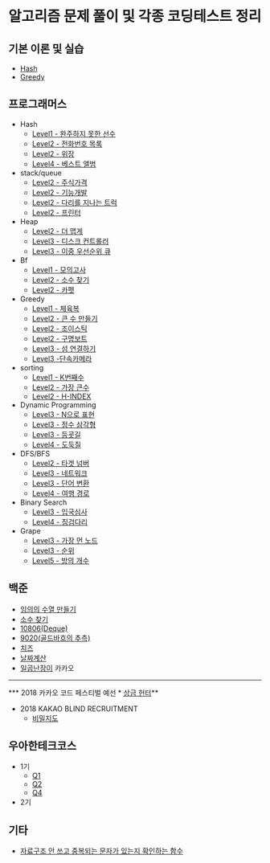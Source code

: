 알고리즘 문제 풀이 및 각종 코딩테스트 정리
=============

기본 이론 및 실습
-------------
* [Hash](https://junghyungil.tistory.com/21?category=892525)
* [Greedy]()


프로그래머스
-------------

* Hash
    * [Level1 - 완주하지 못한 선수](https://junghyungil.tistory.com/2?category=892296)
    * [Level2 - 전화번호 목록](https://junghyungil.tistory.com/3?category=892296)
    * [Level2 - 위장](https://junghyungil.tistory.com/4?category=892296)
    * [Level4 - 베스트 앨범](https://junghyungil.tistory.com/5?category=892296)
* stack/queue
    * [Level2 - 주식가격]()
    * [Level2 - 기능개발]()
    * [Level2 - 다리를 지나는 트럭]()
    * [Level2 - 프린터]()        
* Heap
    * [Level2 - 더 맵게]()
    * [Level3 - 디스크 컨트롤러]()
    * [Level3 - 이중 우선순위 큐]()
* Bf
     * [Level1 - 모의고사](https://junghyungil.tistory.com/32?category=892296)
     * [Level2 - 소수 찾기]()
     * [Level2 - 카펫]()   
* Greedy
     * [Level1 - 체육복](https://junghyungil.tistory.com/30?category=892296)
     * [Level2 - 큰 수 만들기]()
     * [Level2 - 조이스틱]()       
     * [Level2 - 구명보트]()
     * [Level3 - 섬 연결하기]()
     * [Level3 -단속카메라]()
 * sorting
     * [Level1 - K번째수](https://junghyungil.tistory.com/33?category=892296)
     * [Level2 - 가장 큰수]()
     * [Level2 - H-INDEX]()                
 * Dynamic Programming
     * [Level3 - N으로 표현]()
     * [Level3 - 정수 삼각형]()
     * [Level3 - 등굣길]()       
     * [Level4 - 도둑질]()
 * DFS/BFS
     * [Level2 - 타겟 넘버](https://junghyungil.tistory.com/31?category=892296)
     * [Level3 - 네트워크]()
     * [Level3 - 단어 변환]()       
     * [Level4 - 여행 경로]()      
 * Binary Search
     * [Level3 - 입국심사]()
     * [Level4 - 징검다리]()
 * Grape
     * [Level3 - 가장 먼 노드]()
     * [Level3 - 순위]() 
     * [Level5 - 방의 개수]() 
     
백준
-------------    
 * [임의의 수열 만들기](https://junghyungil.tistory.com/34?category=892297)
 * [소수 찾기](https://junghyungil.tistory.com/35?category=892297)
 * [10806(Deque)](https://junghyungil.tistory.com/37?category=892297)
 * [9020(골드바흐의 추측)](https://junghyungil.tistory.com/38?category=892297)
 * [치즈](https://junghyungil.tistory.com/45?category=892297)
 * [날짜계산](https://github.com/Hyung1Jung/algorithm/blob/master/src/baekjoon/Q1476.java)
 * [일곱난장이](https://github.com/Hyung1Jung/algorithm/blob/master/src/baekjoon/Q2309.java)
카카오
-------------  
 *** 2018 카카오 코드 페스티벌 예선
     * [상금 헌터](https://junghyungil.tistory.com/6?category=892298)**
 * 2018 KAKAO BLIND RECRUITMENT
     * [비밀지도](https://junghyungil.tistory.com/26?category=892298)
     
우아한테크코스
-------------
 * 1기
    * [Q1](https://junghyungil.tistory.com/42?category=892299)
    * [Q2](https://junghyungil.tistory.com/43?category=892299)
    * [Q4](https://junghyungil.tistory.com/47?category=892299)
 * 2기
 
 기타
 -------------
 * [자료구조 안 쓰고 중복되는 문자가 있는지 확인하는 함수](https://junghyungil.tistory.com/46?category=900655)

       






